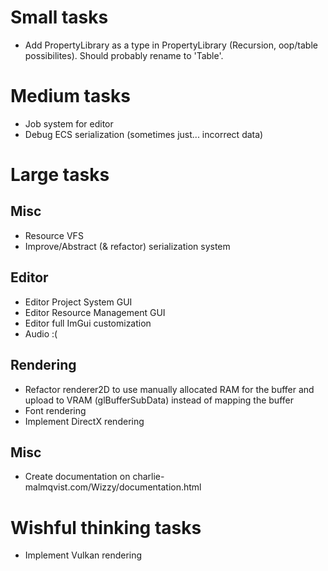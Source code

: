 # Small tasks
- Add PropertyLibrary as a type in PropertyLibrary (Recursion, oop/table possibilites).
  Should probably rename to 'Table'.

# Medium tasks
- Job system for editor
- Debug ECS serialization (sometimes just... incorrect data)

# Large tasks
## Misc
- Resource VFS
- Improve/Abstract (& refactor) serialization system
## Editor
- Editor Project System GUI
- Editor Resource Management GUI
- Editor full ImGui customization
- Audio :(
## Rendering
- Refactor renderer2D to use manually allocated RAM for the buffer and upload to 
  VRAM (glBufferSubData) instead of mapping the buffer
- Font rendering
- Implement DirectX rendering
## Misc
- Create documentation on charlie-malmqvist.com/Wizzy/documentation.html

# Wishful thinking tasks
- Implement Vulkan rendering













